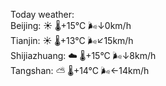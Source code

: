 Today weather:  
Beijing: ☀️   🌡️+15°C 🌬️↓0km/h  
Tianjin: ☀️   🌡️+13°C 🌬️↙15km/h  
Shijiazhuang: ☁️   🌡️+15°C 🌬️↓8km/h  
Tangshan: ⛅️  🌡️+14°C 🌬️←14km/h  
